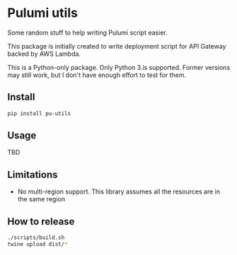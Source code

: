 # Pulumi utils

Some random stuff to help writing Pulumi script easier.

This package is initially created to write deployment script for API Gateway backed by AWS Lambda.

This is a Python-only package. Only Python 3.is supported. Former versions may still work, but I
don't have enough effort to test for them.

## Install

```sh
pip install pu-utils
```

## Usage

TBD

## Limitations

- No multi-region support. This library assumes all the resources are in the same region

## How to release

```sh
./scripts/build.sh
twine upload dist/*
```